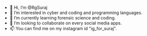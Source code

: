 - 👋 Hi, I’m @RgSuraj
- 👀 I’m interested in cyber and coding and programming languages.
- 🌱 I’m currently learning forensic science and coding.
- 💞️ I’m looking to collaborate on every social media apps.
- 📫 You can find me on my instagram id "ig_for_suraj".

<!---
RgSuraj/RgSuraj is a ✨ special ✨ repository because its `SURAJ.md` (this file) appears on your GitHub profile.
You can click the Preview link to take a look at your changes.
--->

